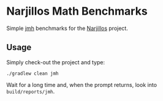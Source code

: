 Narjillos Math Benchmarks
=========================

Simple [jmh](http://openjdk.java.net/projects/code-tools/jmh/) benchmarks for the
[Narjillos](https://github.com/nusco/narjillos) project.

## Usage ##

Simply check-out the project and type:

```
./gradlew clean jmh
```

Wait for a long time and, when the prompt returns, look into `build/reports/jmh`.
